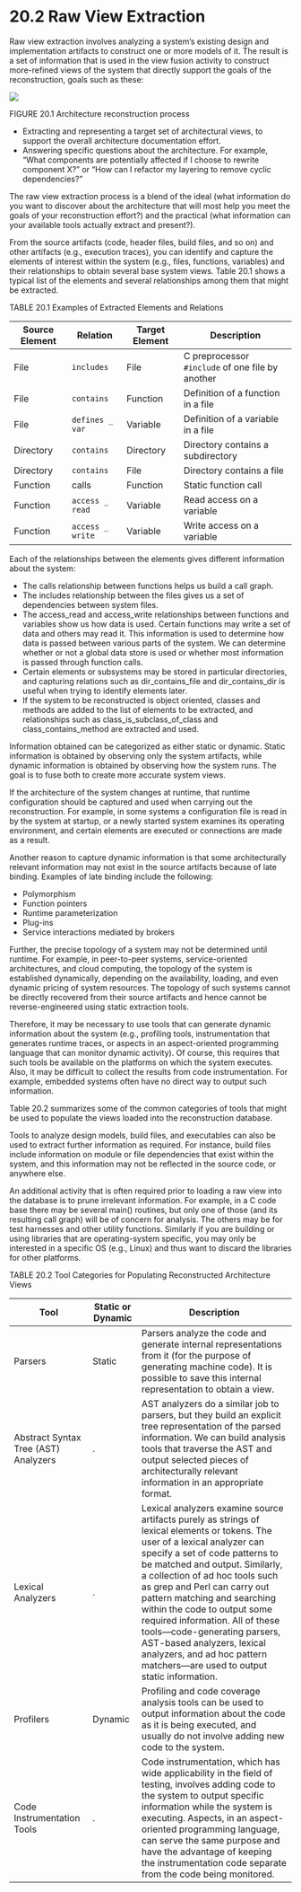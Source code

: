 20.2 Raw View Extraction
===

Raw view extraction involves analyzing a system’s existing design and implementation artifacts to construct one or more models of it. The result is a set of information that is used in the view fusion activity to construct more-refined views of the system that directly support the goals of the reconstruction, goals such as these:

![](fig.20.1)

FIGURE 20.1 Architecture reconstruction process

* Extracting and representing a target set of architectural views, to support the overall architecture documentation effort.
* Answering specific questions about the architecture. For example, “What components are potentially affected if I choose to rewrite component X?” or “How can I refactor my layering to remove cyclic dependencies?”

The raw view extraction process is a blend of the ideal (what information do you want to discover about the architecture that will most help you meet the goals of your reconstruction effort?) and the practical (what information can your available tools actually extract and present?).

From the source artifacts (code, header files, build files, and so on) and other artifacts (e.g., execution traces), you can identify and capture the elements of interest within the system (e.g., files, functions, variables) and their relationships to obtain several base system views. Table 20.1 shows a typical list of the elements and several relationships among them that might be extracted.

TABLE 20.1 Examples of Extracted Elements and Relations

Source Element | Relation | Target Element | Description
---|---|---|---
File | `includes` | File | C preprocessor `#include` of     one file by another
File | `contains` | Function | Definition of a function in a file
File | `defines _ var` | Variable | Definition of a variable in a file
Directory | `contains` | Directory | Directory contains a subdirectory
Directory | `contains` | File | Directory contains a file
Function | calls | Function | Static function call
Function | `access _ read` | Variable | Read access on a variable
Function | `access _ write` | Variable | Write access on a variable

Each of the relationships between the elements gives different information about the system:

* The calls relationship between functions helps us build a call graph.
* The includes relationship between the files gives us a set of dependencies between system files.
* The access_read and access_write relationships between functions and variables show us how data is used. Certain functions may write a set of data and others may read it. This information is used to determine how data is passed between various parts of the system. We can determine whether or not a global data store is used or whether most information is passed through function calls.
* Certain elements or subsystems may be stored in particular directories, and capturing relations such as dir_contains_file and dir_contains_dir is useful when trying to identify elements later.
* If the system to be reconstructed is object oriented, classes and methods are added to the list of elements to be extracted, and relationships such as class_is_subclass_of_class and class_contains_method are extracted and used.

Information obtained can be categorized as either static or dynamic. Static information is obtained by observing only the system artifacts, while dynamic information is obtained by observing how the system runs. The goal is to fuse both to create more accurate system views.

If the architecture of the system changes at runtime, that runtime configuration should be captured and used when carrying out the reconstruction. For example, in some systems a configuration file is read in by the system at startup, or a newly started system examines its operating environment, and certain elements are executed or connections are made as a result.

Another reason to capture dynamic information is that some architecturally relevant information may not exist in the source artifacts because of late binding. Examples of late binding include the following:

* Polymorphism
* Function pointers
* Runtime parameterization
* Plug-ins
* Service interactions mediated by brokers

Further, the precise topology of a system may not be determined until runtime. For example, in peer-to-peer systems, service-oriented architectures, and cloud computing, the topology of the system is established dynamically, depending on the availability, loading, and even dynamic pricing of system resources. The topology of such systems cannot be directly recovered from their source artifacts and hence cannot be reverse-engineered using static extraction tools.

Therefore, it may be necessary to use tools that can generate dynamic information about the system (e.g., profiling tools, instrumentation that generates runtime traces, or aspects in an aspect-oriented programming language that can monitor dynamic activity). Of course, this requires that such tools be available on the platforms on which the system executes. Also, it may be difficult to collect the results from code instrumentation. For example, embedded systems often have no direct way to output such information.

Table 20.2 summarizes some of the common categories of tools that might be used to populate the views loaded into the reconstruction database.

Tools to analyze design models, build files, and executables can also be used to extract further information as required. For instance, build files include information on module or file dependencies that exist within the system, and this information may not be reflected in the source code, or anywhere else.

An additional activity that is often required prior to loading a raw view into the database is to prune irrelevant information. For example, in a C code base there may be several main() routines, but only one of those (and its resulting call graph) will be of concern for analysis. The others may be for test harnesses and other utility functions. Similarly if you are building or using libraries that are operating-system specific, you may only be interested in a specific OS (e.g., Linux) and thus want to discard the libraries for other platforms.

TABLE 20.2 Tool Categories for Populating Reconstructed Architecture Views

Tool | Static or Dynamic | Description
---|---|---
Parsers | Static | Parsers analyze the code and generate internal representations from it (for the purpose of generating machine code). It is possible to save this internal representation to obtain a view.
Abstract Syntax Tree (AST) Analyzers | . | AST analyzers do a similar job to parsers, but they build an explicit tree representation of the parsed information. We can build analysis tools that traverse the AST and output selected pieces of architecturally relevant information in an appropriate format.
Lexical Analyzers | . | Lexical analyzers examine source artifacts purely as strings of lexical elements or tokens. The user of a lexical analyzer can specify a set of code patterns to be matched and output. Similarly, a collection of ad hoc tools such as grep and Perl can carry out pattern matching and searching within the code to output some required information. All of these tools—code-generating parsers, AST-based analyzers, lexical analyzers, and ad hoc pattern matchers—are used to output static information.
Profilers | Dynamic | Profiling and code coverage analysis tools can be used to output information about the code as it is being executed, and usually do not involve adding new code to the system.
Code Instrumentation Tools | . | Code instrumentation, which has wide applicability in the field of testing, involves adding code to the system to output specific information while the system is executing. Aspects, in an aspect-oriented programming language, can serve the same purpose and have the advantage of keeping the instrumentation code separate from the code being monitored.
